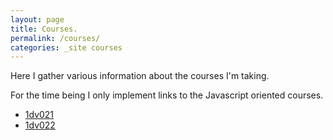 ```yaml
---
layout: page
title: Courses.
permalink: /courses/
categories: _site courses
---
```


Here I gather various information about the courses I'm taking.

For the time being I only implement links to the Javascript oriented courses. 

* [1dv021](https://coursepress.lnu.se/kurs/grundlaggande-programmering/)  
* [1dv022](https://coursepress.lnu.se/kurs/klientbaserad-webbprogrammering/)